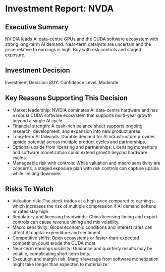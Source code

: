 # Investment Report: NVDA
## Executive Summary
NVIDIA leads AI data-centre GPUs and the CUDA software ecosystem with strong long-term AI demand. Near-term catalysts are uncertain and the price relative to earnings is high. Buy with risk controls and staged exposure.

## Investment Decision
Investment Decision: BUY. Confidence Level: Moderate.

## Key Reasons Supporting This Decision
- Market leadership: NVIDIA dominates AI data-centre hardware and has a robust CUDA software ecosystem that supports multi-year growth beyond a single AI cycle.
- Financial strength: A cash-rich balance sheet supports ongoing research, development, and expansion into new product areas.
- Long-term AI tailwinds: Durable demand for AI infrastructure provides upside potential across multiple product cycles and partnerships.
- Optional upside from licensing and partnerships: Licensing momentum and software monetization could extend growth beyond hardware cycles.
- Manageable risk with controls: While valuation and macro sensitivity are concerns, a staged exposure plan with risk controls can capture upside while limiting downside.

## Risks To Watch
- Valuation risk: The stock trades at a high price compared to earnings, which increases the risk of multiple compression if AI demand softens or rates stay high.
- Regulatory and licensing headwinds: China licensing timing and export controls can cause revenue timing and mix volatility.
- Macro sensitivity: Global economic conditions and interest rates can affect AI capital expenditure and sentiment.
- Competitive shifts: Open ecosystems or faster-than-expected competition could erode the CUDA moat.
- Near-term earnings visibility: Guidance and quarterly results may be volatile, complicating short-term bets.
- Execution and margin risk: Margin leverage from software monetization might take longer than expected to materialize.
